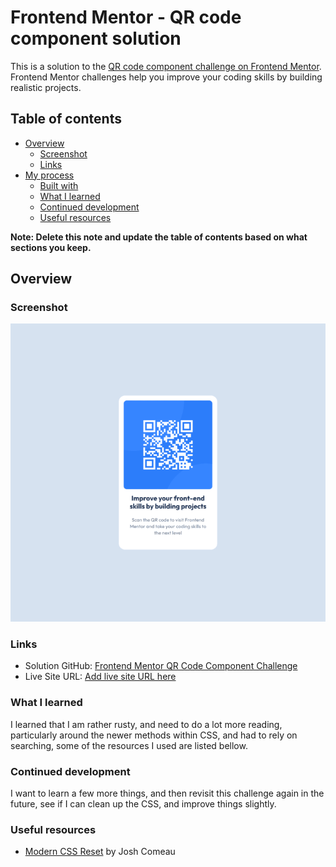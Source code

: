 # Frontend Mentor - QR code component solution

This is a solution to the [QR code component challenge on Frontend Mentor](https://www.frontendmentor.io/challenges/qr-code-component-iux_sIO_H). Frontend Mentor challenges help you improve your coding skills by building realistic projects. 

## Table of contents

- [Overview](#overview)
  - [Screenshot](#screenshot)
  - [Links](#links)
- [My process](#my-process)
  - [Built with](#built-with)
  - [What I learned](#what-i-learned)
  - [Continued development](#continued-development)
  - [Useful resources](#useful-resources)

**Note: Delete this note and update the table of contents based on what sections you keep.**

## Overview

### Screenshot

![](/screenshots/laptop.png)

### Links

- Solution GitHub: [Frontend Mentor QR Code Component Challenge](https://github.com/danielrcoates/fem-qr-code-component-main)
- Live Site URL: [Add live site URL here](https://your-live-site-url.com)

### What I learned

I learned that I am rather rusty, and need to do a lot more reading, particularly around the newer methods within CSS, and had to rely on searching, some of the resources I used are listed bellow.

### Continued development

I want to learn a few more things, and then revisit this challenge again in the future, see if I can clean up the CSS, and improve things slightly.

### Useful resources

- [Modern CSS Reset](https://www.joshwcomeau.com/css/custom-css-reset/) by Josh Comeau